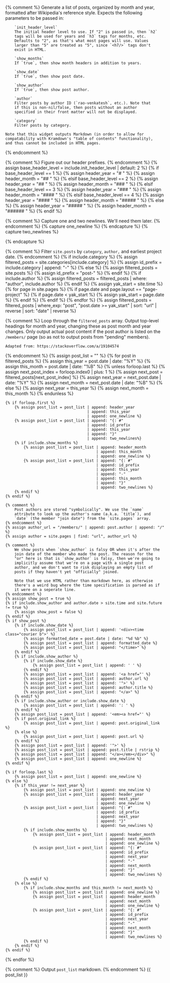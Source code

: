 {% comment %}
    Generate a list of posts, organized by month and year, formatted
    after Wikipedia's reference style. Expects the following parameters
    to be passed in:

        `init_header_level`
        The initial header level to use. If "2" is passed in, then `h2`
        tags will be used for years and `h3` tags for months, etc.
        Defaults to "2", as that's what most pages will use. Values
        larger than "5" are treated as "5", since `<h7/>` tags don't
        exist in HTML.

        `show_months`
        If `true`, then show month headers in addition to years.

        `show_date`
        If `true`, then show post date.

        `show_author`
        If `true`, then show post author.

        `author`
        Filter posts by author ID (`rao-venkatesh`, etc.). Note that
        if this is non-nil/false, then posts without an author
        specified in their front matter will not be displayed.

        `category`
        Filter posts by category.

    Note that this widget outputs Markdown (in order to allow for
    compatability with Kramdown's "table of contents" functionality),
    and thus cannot be included in HTML pages.
{% endcomment %}

{% comment %}
    Figure out our header prefixes.
{% endcomment %}
{% assign base_header_level = include.init_header_level | default: 2 %}
{% if base_header_level == 1 %}
    {% assign header_year = "# " %}
    {% assign header_month = "## " %}
{% elsif base_header_level == 2 %}
    {% assign header_year = "## " %}
    {% assign header_month = "### " %}
{% elsif base_header_level == 3 %}
    {% assign header_year = "### " %}
    {% assign header_month = "#### " %}
{% elsif base_header_level == 4 %}
    {% assign header_year = "#### " %}
    {% assign header_month = "##### " %}
{% else %}
    {% assign header_year = "##### " %}
    {% assign header_month = "###### " %}
{% endif %}

{% comment %}
    Capture one and two newlines. We'll need them later.
{% endcomment %}
{% capture one_newline %}
{% endcapture %}
{% capture two_newlines %}

{% endcapture %}

{% comment %}
    Filter `site.posts` by `category`, `author,` and earliest project date.
{% endcomment %}
{% if include.category %}
    {% assign filtered_posts = site.categories[include.category] %}
    {% assign id_prefix = include.category | append: "-" %}
{% else %}
    {% assign filtered_posts = site.posts %}
    {% assign id_prefix = "post-" %}
{% endif %}
{% if include.author %}
    {% assign filtered_posts = filtered_posts | where: "author", include.author %}
{% endif %}
{% assign yak_start = site.time %}
{% for page in site.pages %}
    {% if page.date and page.layout == "page-project" %}
        {% if page.date < yak_start %}
            {% assign yak_start = page.date %}
        {% endif %}
    {% endif %}
{% endfor %}
{% assign filtered_posts = filtered_posts | where_exp: "post", "post.date >= yak_start"
                                          | sort: "url"
                                          | reverse
                                          | sort: "date"
                                          | reverse %}

{% comment %}
    Loop through the `filtered_posts` array. Output top-level headings
    for month and year, changing these as post month and year changes.
    Only output actual post content if the post author is listed on the
    `/members/` page (so as not to output posts from "pending" members).

    Adapted from: https://stackoverflow.com/a/19104574
{% endcomment %}
{% assign post_list = "" %}
{% for post in filtered_posts %}
    {% assign this_year = post.date | date: "%Y" %}
    {% assign this_month = post.date | date: "%B" %}
    {% unless forloop.last %}
        {% assign next_post_index = forloop.index0 | plus: 1 %}
        {% assign next_post = filtered_posts[next_post_index] %}
        {% assign next_year = next_post.date | date: "%Y" %}
        {% assign next_month = next_post.date | date: "%B" %}
    {% else %}
        {% assign next_year = this_year %}
        {% assign next_month = this_month %}
    {% endunless %}

    {% if forloop.first %}
        {% assign post_list = post_list | append: header_year
                                        | append: this_year
                                        | append: one_newline %}
        {% assign post_list = post_list | append: "{: #"
                                        | append: id_prefix
                                        | append: this_year
                                        | append: "}"
                                        | append: two_newlines%}
        {% if include.show_months %}
            {% assign post_list = post_list | append: header_month
                                            | append: this_month
                                            | append: one_newline %}
            {% assign post_list = post_list | append: "{: #"
                                            | append: id_prefix
                                            | append: this_year
                                            | append: "-"
                                            | append: this_month
                                            | append: "}"
                                            | append: two_newlines %}
        {% endif %}
    {% endif %}

    {% comment %}
        Post authors are stored "symbolically". We use the `name`
        attribute to look up the author's name (a.k.a. `title`), and
        `date` (the member "join date") from the `site.pages` array.
    {% endcomment %}
    {% assign author_url = "/members/" | append: post.author | append: "/" %}
    {% assign author = site.pages | find: "url", author_url %}

    {% comment %}
        We show posts when `show_author` is falsy OR when it's after the
        join date of the member who made the post. The reason for the
        "or" here is that is `show_author` is falsy, then we're going to
        implicitly assume that we're on a page with a single post
        author, and we don't want to risk displaying an empty list of
        posts if they haven't yet "officially" joined.

        Note that we use HTML rather than markdown here, as otherwise
        there's a weird bug where the time specification is parsed as if
        it were on a seperate line.
    {% endcomment %}
    {% assign show_post = true %}
    {% if include.show_author and author.date > site.time and site.future != true %}
        {% assign show_post = false %}
    {% endif %}
    {% if show_post %}
        {% if include.show_date %}
            {% assign post_list = post_list | append: '<div><time class="courier b">' %}
            {% assign formatted_date = post.date | date: "%d %b" %}
            {% assign post_list = post_list | append: formatted_date %}
            {% assign post_list = post_list | append: "</time>" %}
        {% endif %}
        {% if include.show_author %}
            {% if include.show_date %}
                {% assign post_list = post_list | append: ' ' %}
            {% endif %}
            {% assign post_list = post_list | append: '<a href="' %}
            {% assign post_list = post_list | append: author.url %}
            {% assign post_list = post_list | append: '">' %}
            {% assign post_list = post_list | append: author.title %}
            {% assign post_list = post_list | append: "</a>" %}
        {% endif %}
        {% if include.show_author or include.show_date %}
            {% assign post_list = post_list | append: ': ' %}
        {% endif %}
        {% assign post_list = post_list | append: '<em><a href="' %}
        {% if post.original_link %}
            {% assign post_list = post_list | append: post.original_link %}
        {% else %}
            {% assign post_list = post_list | append: post.url %}
        {% endif %}
        {% assign post_list = post_list | append: '">' %}
        {% assign post_list = post_list | append: post.title | rstrip %}
        {% assign post_list = post_list | append: "</a></em></div>" %}
        {% assign post_list = post_list | append: one_newline %}
    {% endif %}

    {% if forloop.last %}
        {% assign post_list = post_list | append: one_newline %}
    {% else %}
        {% if this_year != next_year %}
            {% assign post_list = post_list | append: one_newline %}
            {% assign post_list = post_list | append: header_year
                                            | append: next_year
                                            | append: one_newline %}
            {% assign post_list = post_list | append: "{: #"
                                            | append: id_prefix
                                            | append: next_year
                                            | append: "}"
                                            | append: two_newlines %}
            {% if include.show_months %}
                {% assign post_list = post_list | append: header_month
                                                | append: next_month
                                                | append: one_newline %}
                {% assign post_list = post_list | append: "{: #"
                                                | append: id_prefix
                                                | append: next_year
                                                | append: "-"
                                                | append: next_month
                                                | append: "}"
                                                | append: two_newlines %}
            {% endif %}
        {% else %}
            {% if include.show_months and this_month != next_month %}
                {% assign post_list = post_list | append: one_newline %}
                {% assign post_list = post_list | append: header_month
                                                | append: next_month
                                                | append: one_newline %}
                {% assign post_list = post_list | append: "{: #"
                                                | append: id_prefix
                                                | append: next_year
                                                | append: "-"
                                                | append: next_month
                                                | append: "}"
                                                | append: two_newlines %}
            {% endif %}
        {% endif %}
    {% endif %}
{% endfor %}

{% comment %}
    Output `post_list` markdown.
{% endcomment %}
{{ post_list }}
